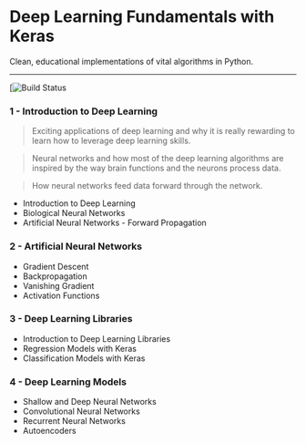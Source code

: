 # Deep Learning Fundamentals with Keras
Clean, educational implementations of vital algorithms in Python.

-----------------------------------------------------------------

[![Build Status](https://github.com/cliferraren/Deep-Learning-Fundamentals-with-Keras)



### 1 - Introduction to Deep Learning

> Exciting applications of deep learning and why it is really rewarding to learn how to leverage deep learning skills.

> Neural networks and how most of the deep learning algorithms are inspired by the way brain functions and the neurons process data.

> How neural networks feed data forward through the network.

 - Introduction to Deep Learning
 - Biological Neural Networks
 - Artificial Neural Networks - Forward Propagation


### 2 - Artificial Neural Networks

 - Gradient Descent
 - Backpropagation
 - Vanishing Gradient
 - Activation Functions


### 3 - Deep Learning Libraries

 - Introduction to Deep Learning Libraries
 - Regression Models with Keras
 - Classification Models with Keras


### 4 - Deep Learning Models

 - Shallow and Deep Neural Networks
 - Convolutional Neural Networks
 - Recurrent Neural Networks
 - Autoencoders